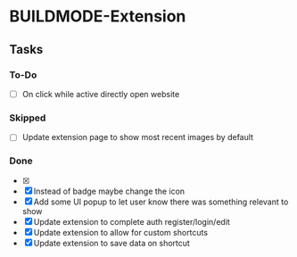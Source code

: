 # BUILDMODE-Extension

## Tasks

### To-Do

- [ ] On click while active directly open website

### Skipped

- [ ] Update extension page to show most recent images by default

### Done

- [x]
- [x] Instead of badge maybe change the icon
- [x] Add some UI popup to let user know there was something relevant to show
- [x] Update extension to complete auth register/login/edit
- [x] Update extension to allow for custom shortcuts
- [x] Update extension to save data on shortcut
